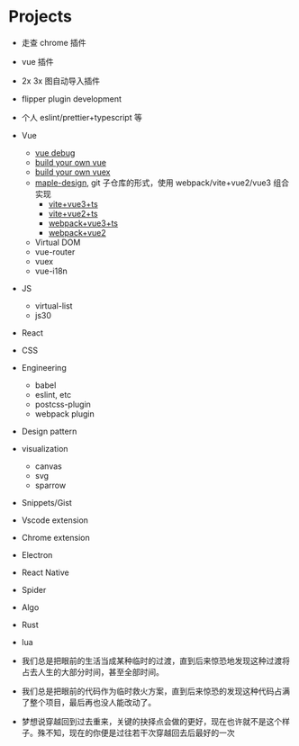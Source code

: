 # Projects

- 走查 chrome 插件
- vue 插件
- 2x 3x 图自动导入插件
- flipper plugin development
- 个人 eslint/prettier+typescript 等

- Vue
  - [vue debug](../maple-vue-debug/README.md)
  - [build your own vue](../maple-vue/README.md)
  - [build your own vuex](../maple-vuex/README.md)
  - [maple-design](../maple-design/README.md), git 子仓库的形式，使用 webpack/vite+vue2/vue3
    组合实现
    - [vite+vue3+ts](../maple-vue3-vite/README.md)
    - [vite+vue2+ts](../maple-vue2-vite/README.md)
    - [webpack+vue3+ts](../maple-vue3-webpack/README.md)
    - [webpack+vue2](../maple-vue2-webpack/README.md)
  - Virtual DOM
  - vue-router
  - vuex
  - vue-i18n
- JS
  - virtual-list
  - js30
- React
- CSS
- Engineering
  - babel
  - eslint, etc
  - postcss-plugin
  - webpack plugin
- Design pattern
- visualization
  - canvas
  - svg
  - sparrow
- Snippets/Gist
- Vscode extension
- Chrome extension
- Electron
- React Native
- Spider
- Algo
- Rust
- lua

* 我们总是把眼前的生活当成某种临时的过渡，直到后来惊恐地发现这种过渡将占去人生的大部分时间，甚至全部时间。

* 我们总是把眼前的代码作为临时救火方案，直到后来惊恐的发现这种代码占满了整个项目，最后再也没人能改动了。

* 梦想说穿越回到过去重来，关键的抉择点会做的更好，现在也许就不是这个样子。殊不知，现在的你便是过往若干次穿越回去后最好的一次
